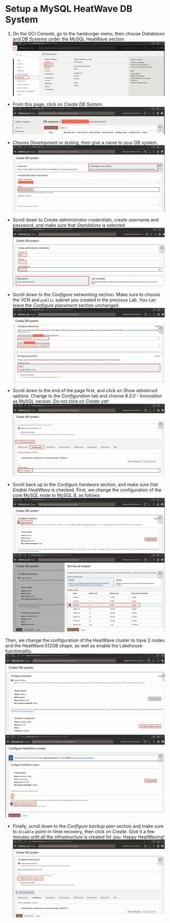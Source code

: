 # Setup a MySQL HeatWave DB System

1. On the OCI Console, go to the hamburger menu, then choose *Databases* and *DB Systems* under the MySQL HeatWave section
![step_1](images/mysql_hw_step_1.png)

* From this page, click on *Create DB System*.
![step_2](images/mysql_hw_step_2.png)

* Choose *Development or testing*, then give a name to your DB system.
![step_3](images/mysql_hw_step_3.png)

* Scroll down to *Create administrator credentials*, create username and password, and make sure that *Standalone* is selected.
![step_4](images/mysql_hw_step_4.png)

* Scroll down to the *Configure networking* section. Make sure to choose the VCN and `public` subnet you created in the previous Lab. You can leave the *Configure placement* section unchanged.
![step_5](images/mysql_hw_step_5.png)

* Scroll down to the end of the page first, and click on *Show advanced options*. Change to the *Configuration* tab and choose *8.3.0 - Innovation* as MySQL version. Do not click on *Create* yet!
![step_6](images/mysql_hw_step_6.png)

* Scroll back up to the *Configure hardware* section, and make sure that *Enable HeatWave* is checked. First, we change the configuration of the core MySQL node to MySQL.8, as follows:
![step_7_a](images/mysql_hw_step_7_a.png)
![step_7_b](images/mysql_hw_step_7_b.png)

Then, we change the configuration of the HeatWave cluster to have 2 nodes and the HeatWave.512GB shape, as well as enable the Lakehouse functionality.
![step_7_c](images/mysql_hw_step_7_c.png)
![step_7_d](images/mysql_hw_step_7_d.png)

* Finally, scroll down to the *Configure backup plan* section and make sure to `disable` point-in-time recovery, then click on *Create*. Give it a few minutes until all the infrastructure is created for you. Happy HeatWaving!
![step_8](images/mysql_hw_step_8.png)
